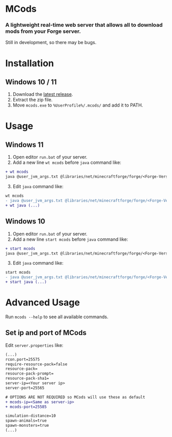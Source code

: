 # MCods
### A lightweight real-time web server that allows all to download mods from your Forge server.
Still in development, so there may be bugs.



# Installation

## Windows 10 / 11
1. Download the [latest release](https://github.com/JadeMin/mcods/releases/latest/download/mcods.exe).
2. Extract the zip file.
3. Move `mcods.exe` to `%UserProfile%/.mcods/` and add it to PATH.



# Usage

## Windows 11
1. Open editor `run.bat` of your server.
2. Add a new line `wt mcods` before `java` command like:
```diff
+ wt mcods
java @user_jvm_args.txt @libraries/net/minecraftforge/forge/<Forge-Version>/win_args.txt %*
```
3. Edit `java` command like:
```diff
wt mcods
- java @user_jvm_args.txt @libraries/net/minecraftforge/forge/<Forge-Version>/win_args.txt %*
+ wt java (...)
```

## Windows 10
1. Open editor `run.bat` of your server.
2. Add a new line `start mcods` before `java` command like:
```diff
+ start mcods
java @user_jvm_args.txt @libraries/net/minecraftforge/forge/<Forge-Version>/win_args.txt %*
```
3. Edit `java` command like:
```diff
start mcods
- java @user_jvm_args.txt @libraries/net/minecraftforge/forge/<Forge-Version>/win_args.txt %*
+ start java (...)
```



# Advanced Usage
Run `mcods --help` to see all available commands.

## Set ip and port of MCods
Edit `server.properties` like:
```diff
(...)
rcon.port=25575
require-resource-pack=false
resource-pack=
resource-pack-prompt=
resource-pack-sha1=
server-ip=<Your server ip>
server-port=25565

# OPTIONS ARE NOT REQUIRED so MCods will use these as default
+ mcods-ip=<Same as server-ip>
+ mcods-port=25585

simulation-distance=10
spawn-animals=true
spawn-monsters=true
(...)
```